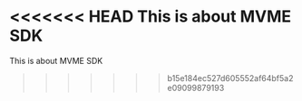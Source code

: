 <<<<<<< HEAD
This is about MVME SDK
=======
This is about MVME SDK

>>>>>>> b15e184ec527d605552af64bf5a2e09099879193